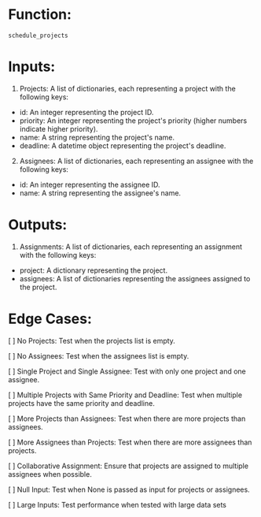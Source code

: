 # Function:

`schedule_projects`

# Inputs:

1. Projects: A list of dictionaries, each representing a project with the following keys:

- id: An integer representing the project ID.
- priority: An integer representing the project's priority (higher numbers indicate higher priority).
- name: A string representing the project's name.
- deadline: A datetime object representing the project's deadline.

2. Assignees: A list of dictionaries, each representing an assignee with the following keys:

- id: An integer representing the assignee ID.
- name: A string representing the assignee's name.

# Outputs:

1. Assignments: A list of dictionaries, each representing an assignment with the following keys:

- project: A dictionary representing the project.
- assignees: A list of dictionaries representing the assignees assigned to the project.

# Edge Cases:

[ ] No Projects: Test when the projects list is empty.

[ ] No Assignees: Test when the assignees list is empty.

[ ] Single Project and Single Assignee: Test with only one project and one assignee.

[ ] Multiple Projects with Same Priority and Deadline: Test when multiple projects have the same priority and deadline.

[ ] More Projects than Assignees: Test when there are more projects than assignees.

[ ] More Assignees than Projects: Test when there are more assignees than projects.

[ ] Collaborative Assignment: Ensure that projects are assigned to multiple assignees when possible.

[ ] Null Input: Test when None is passed as input for projects or assignees.

[ ] Large Inputs: Test performance when tested with large data sets
